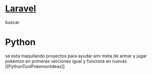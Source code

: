 # [Laravel](https://laravel.com)
buscar 
# Python 
se esta maquilando proyectos para ayudar ami meta de armar y jugar pokemon en primeras verciones igual y funciona en nuevas [[PythonToolPokemonIdeas]]





